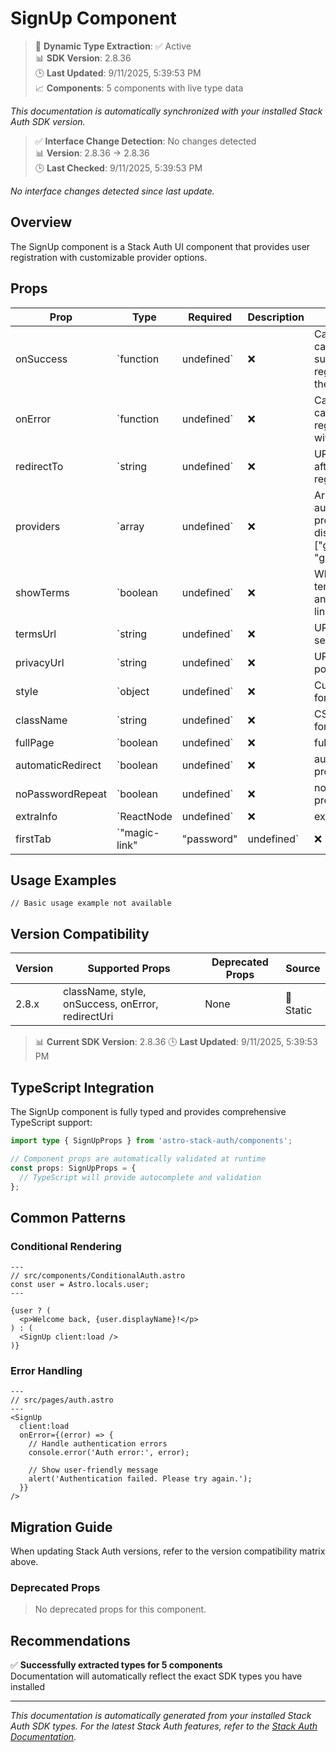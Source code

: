 # SignUp Component

> 🔄 **Dynamic Type Extraction**: ✅ Active  
> 📊 **SDK Version**: 2.8.36  
> 🕒 **Last Updated**: 9/11/2025, 5:39:53 PM  
> 📈 **Components**: 5 components with live type data

*This documentation is automatically synchronized with your installed Stack Auth SDK version.*

> ✅ **Interface Change Detection**: No changes detected  
> 📊 **Version**: 2.8.36 → 2.8.36  
> 🕒 **Last Checked**: 9/11/2025, 5:39:53 PM

*No interface changes detected since last update.*

## Overview

The SignUp component is a Stack Auth UI component that provides user registration with customizable provider options.



## Props

| Prop | Type | Required | Description | Source |
|------|------|----------|-------------|--------|
| onSuccess | `function | undefined` | ❌ | Callback function called on successful registration with the new user | 📝 Static |
| onError | `function | undefined` | ❌ | Callback function called when registration fails with error details | 📝 Static |
| redirectTo | `string | undefined` | ❌ | URL to redirect to after successful registration | 📝 Static |
| providers | `array | undefined` | ❌ | Array of authentication providers to display (e.g., ["google", "github"]) | 📝 Static |
| showTerms | `boolean | undefined` | ❌ | Whether to show terms of service and privacy policy links | 📝 Static |
| termsUrl | `string | undefined` | ❌ | URL to terms of service page | 📝 Static |
| privacyUrl | `string | undefined` | ❌ | URL to privacy policy page | 📝 Static |
| style | `object | undefined` | ❌ | Custom CSS styles for the component | 📝 Static |
| className | `string | undefined` | ❌ | CSS class name for custom styling | 📝 Static |
| fullPage | `boolean | undefined` | ❌ | fullPage property | 🔄 Dynamic |
| automaticRedirect | `boolean | undefined` | ❌ | automaticRedirect property | 🔄 Dynamic |
| noPasswordRepeat | `boolean | undefined` | ❌ | noPasswordRepeat property | 🔄 Dynamic |
| extraInfo | `ReactNode | undefined` | ❌ | extraInfo property | 🔄 Dynamic |
| firstTab | `"magic-link" | "password" | undefined` | ❌ | firstTab property | 🔄 Dynamic |

## Usage Examples

```astro
// Basic usage example not available
```

## Version Compatibility

| Version | Supported Props | Deprecated Props | Source |
|---------|-----------------|------------------|--------|
| 2.8.x | className, style, onSuccess, onError, redirectUri | None | 📝 Static |

> 📊 **Current SDK Version**: 2.8.36
> 🕒 **Last Updated**: 9/11/2025, 5:39:53 PM


## TypeScript Integration

The SignUp component is fully typed and provides comprehensive TypeScript support:

```typescript
import type { SignUpProps } from 'astro-stack-auth/components';

// Component props are automatically validated at runtime
const props: SignUpProps = {
  // TypeScript will provide autocomplete and validation
};
```

## Common Patterns

### Conditional Rendering

```astro
---
// src/components/ConditionalAuth.astro
const user = Astro.locals.user;
---

{user ? (
  <p>Welcome back, {user.displayName}!</p>
) : (
  <SignUp client:load />
)}
```

### Error Handling

```astro
---
// src/pages/auth.astro
---
<SignUp
  client:load
  onError={(error) => {
    // Handle authentication errors
    console.error('Auth error:', error);
    
    // Show user-friendly message
    alert('Authentication failed. Please try again.');
  }}
/>
```

## Migration Guide

When updating Stack Auth versions, refer to the version compatibility matrix above. 

### Deprecated Props

> No deprecated props for this component.


## Recommendations

✅ **Successfully extracted types for 5 components**  
Documentation will automatically reflect the exact SDK types you have installed



---

*This documentation is automatically generated from your installed Stack Auth SDK types. For the latest Stack Auth features, refer to the [Stack Auth Documentation](https://docs.stack-auth.com/).*
